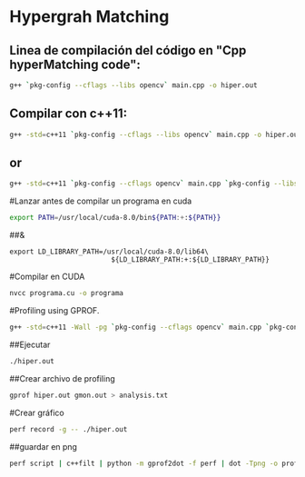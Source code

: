 # Hypergrah Matching

## Linea de compilación del código en "Cpp hyperMatching code":
```sh
g++ `pkg-config --cflags --libs opencv` main.cpp -o hiper.out
```

## Compilar con c++11:

```sh
g++ -std=c++11 `pkg-config --cflags --libs opencv` main.cpp -o hiper.out
```
## or
```sh
g++ -std=c++11 `pkg-config --cflags opencv` main.cpp `pkg-config --libs opencv` -o hiper.out
```
#Lanzar antes de compilar un programa en cuda 
```sh
export PATH=/usr/local/cuda-8.0/bin${PATH:+:${PATH}}
```
##&
```
export LD_LIBRARY_PATH=/usr/local/cuda-8.0/lib64\
                         ${LD_LIBRARY_PATH:+:${LD_LIBRARY_PATH}}
```
#Compilar en CUDA
```sh
nvcc programa.cu -o programa
```

#Profiling using GPROF.
```sh
g++ -std=c++11 -Wall -pg `pkg-config --cflags opencv` main.cpp `pkg-config --libs opencv` -o hiper.out
```
##Ejecutar 
```sh
./hiper.out 
```
##Crear archivo de profiling
```sh
gprof hiper.out gmon.out > analysis.txt
```
#Crear gráfico 
```sh
perf record -g -- ./hiper.out 
```
##guardar en png
```sh
perf script | c++filt | python -m gprof2dot -f perf | dot -Tpng -o profiling.png
```
